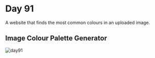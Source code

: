 # Day 91
A website that finds the most common colours in an uploaded image.
##  Image Colour Palette Generator
![day91](https://github.com/diorithaliti/Python/assets/74361197/00de87b9-41c7-49c6-a135-b56793618744)
